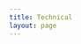 ```yaml
---
title: Technical
layout: page
---
```


<CollectionIndex title="Technical" lead="Technical Articles" collection="technical" />
